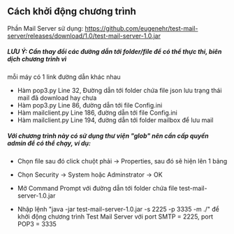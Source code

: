 ## Cách khởi động chương trình
Phần Mail Server sử dụng: https://github.com/eugenehr/test-mail-server/releases/download/1.0/test-mail-server-1.0.jar
##### LƯU Ý: Cần thay đổi các đường dẫn tới folder/file để có thể thực thi, biên dịch chương trình vì
mỗi máy có 1 link đường dẫn khác nhau
- Hàm pop3.py Line 32, Đường dẫn tới folder chứa file json lưu trạng thái mail đã download hay
chưa
- Hàm pop3.py Line 86, đường dẫn tới file Config.ini
- Hàm mailclient.py Line 186, đường dẫn tới file Config.ini
- Hàm mailclient.py Line 194, đường dẫn tới folder mailbox để lưu mail

##### Với chương trình này có sử dụng thư viện "glob" nên cần cấp quyền admin để có thể chạy, ví dụ:
- Chọn file sau đó click chuột phải -> Properties, sau đó sẽ hiện lên 1 bảng
- Chọn Security -> System hoặc Adminstrator -> OK
  
- Mở Command Prompt với đường dẫn tới folder chứa file test-mail-server-1.0.jar 
- Nhập lệnh "java -jar test-mail-server-1.0.jar -s 2225 -p 3335 -m ./" để khởi động chương trình
Test Mail Server với port SMTP = 2225, port POP3 = 3335
